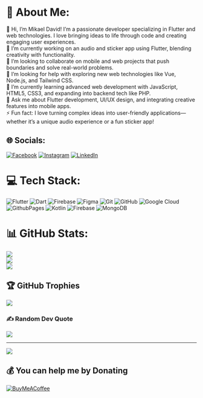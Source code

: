 # 💫 About Me:
👋 Hi, I’m Mikael David! I’m a passionate developer specializing in Flutter and web technologies. I love bringing ideas to life through code and creating engaging user experiences.<br>🔭 I’m currently working on an audio and sticker app using Flutter, blending creativity with functionality.<br>👯 I’m looking to collaborate on mobile and web projects that push boundaries and solve real-world problems.<br>🤝 I’m looking for help with exploring new web technologies like Vue, Node.js, and Tailwind CSS.<br>🌱 I’m currently learning advanced web development with JavaScript, HTML5, CSS3, and expanding into backend tech like PHP.<br>💬 Ask me about Flutter development, UI/UX design, and integrating creative features into mobile apps.<br>⚡ Fun fact: I love turning complex ideas into user-friendly applications—whether it’s a unique audio experience or a fun sticker app!<br>


## 🌐 Socials:
[![Facebook](https://img.shields.io/badge/Facebook-%231877F2.svg?logo=Facebook&logoColor=white)](https://facebook.com/https://www.facebook.com/profile.php?id=61564822349005) [![Instagram](https://img.shields.io/badge/Instagram-%23E4405F.svg?logo=Instagram&logoColor=white)](https://instagram.com/https://www.instagram.com/kael_davidd/) [![LinkedIn](https://img.shields.io/badge/LinkedIn-%230077B5.svg?logo=linkedin&logoColor=white)](https://linkedin.com/in/https://www.linkedin.com/in/mikael-david-813975191/) 

# 💻 Tech Stack:
![Flutter](https://img.shields.io/badge/Flutter-%2302569B.svg?style=for-the-badge&logo=Flutter&logoColor=white) ![Dart](https://img.shields.io/badge/dart-%230175C2.svg?style=for-the-badge&logo=dart&logoColor=white) ![Firebase](https://img.shields.io/badge/firebase-%23039BE5.svg?style=for-the-badge&logo=firebase) ![Figma](https://img.shields.io/badge/figma-%23F24E1E.svg?style=for-the-badge&logo=figma&logoColor=white) ![Git](https://img.shields.io/badge/git-%23F05033.svg?style=for-the-badge&logo=git&logoColor=white) ![GitHub](https://img.shields.io/badge/github-%23121011.svg?style=for-the-badge&logo=github&logoColor=white) ![Google Cloud](https://img.shields.io/badge/GoogleCloud-%234285F4.svg?style=for-the-badge&logo=google-cloud&logoColor=white) ![GithubPages](https://img.shields.io/badge/github%20pages-121013?style=for-the-badge&logo=github&logoColor=white) ![Kotlin](https://img.shields.io/badge/kotlin-%237F52FF.svg?style=for-the-badge&logo=kotlin&logoColor=white) ![Firebase](https://img.shields.io/badge/firebase-a08021?style=for-the-badge&logo=firebase&logoColor=ffcd34) ![MongoDB](https://img.shields.io/badge/MongoDB-%234ea94b.svg?style=for-the-badge&logo=mongodb&logoColor=white)
# 📊 GitHub Stats:
![](https://github-readme-stats.vercel.app/api?username=MikaelDDavidd&theme=dark&hide_border=false&include_all_commits=true&count_private=false)<br/>
![](https://github-readme-streak-stats.herokuapp.com/?user=MikaelDDavidd&theme=dark&hide_border=false)<br/>
![](https://github-readme-stats.vercel.app/api/top-langs/?username=MikaelDDavidd&theme=dark&hide_border=false&include_all_commits=true&count_private=false&layout=compact)

## 🏆 GitHub Trophies
![](https://github-profile-trophy.vercel.app/?username=MikaelDDavidd&theme=radical&no-frame=true&no-bg=false&margin-w=4)

### ✍️ Random Dev Quote
![](https://quotes-github-readme.vercel.app/api?type=horizontal&theme=dark)

---
[![](https://visitcount.itsvg.in/api?id=MikaelDDavidd&icon=0&color=0)](https://visitcount.itsvg.in)

  ## 💰 You can help me by Donating
  [![BuyMeACoffee](https://img.shields.io/badge/Buy%20Me%20a%20Coffee-ffdd00?style=for-the-badge&logo=buy-me-a-coffee&logoColor=black)](https://buymeacoffee.com/mikaeldavid) 

  
<!-- Proudly created with GPRM ( https://gprm.itsvg.in ) -->
